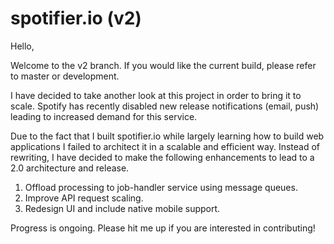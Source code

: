 # spotifier.io (v2)
Hello, 

Welcome to the v2 branch. If you would like the current build, please refer to master or development.

I have decided to take another look at this project in order to bring it to scale. Spotify has recently disabled new release notifications (email, push) leading to increased demand for this service. 

Due to the fact that I built spotifier.io while largely learning how to build web applications I failed to architect it in a scalable and efficient way. Instead of rewriting, I have decided to make the following enhancements to lead to a 2.0 architecture and release.

1. Offload processing to job-handler service using message queues.
2. Improve API request scaling.
3. Redesign UI and include native mobile support.

Progress is ongoing. Please hit me up if you are interested in contributing!